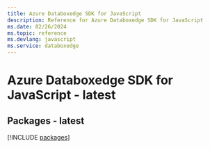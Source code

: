 ```yaml
---
title: Azure Databoxedge SDK for JavaScript
description: Reference for Azure Databoxedge SDK for JavaScript
ms.date: 02/26/2024
ms.topic: reference
ms.devlang: javascript
ms.service: databoxedge
---
```

# Azure Databoxedge SDK for JavaScript - latest
## Packages - latest
[!INCLUDE [packages](databoxedge-index.md)]